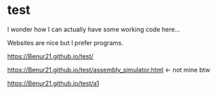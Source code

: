 # test

I wonder how I can actually have some working code here...

Websites are nice but I prefer programs.

<a href="https://Benur21.github.io/test/">https://Benur21.github.io/test/</a>

<a href="https://Benur21.github.io/test/assembly_simulator.html">https://Benur21.github.io/test/assembly_simulator.html</a> <- not mine btw

<a href="https://Benur21.github.io/test/a1">https://Benur21.github.io/test/a1</a>
